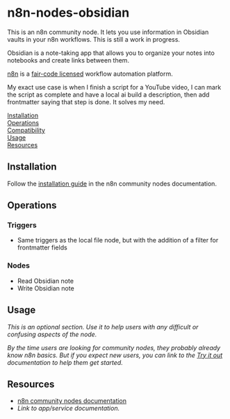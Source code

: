 # n8n-nodes-obsidian

This is an n8n community node. It lets you use information in Obsidian vaults in your n8n workflows. This is still a work in progress. 

Obsidian is a note-taking app that allows you to organize your notes into notebooks and create links between them. 

[n8n](https://n8n.io/) is a [fair-code licensed](https://docs.n8n.io/reference/license/) workflow automation platform.

My exact use case is when I finish a script for a YouTube video, I can mark the script as complete and have a local ai build a description, then add frontmatter saying that step is done. It solves my need.

[Installation](#installation)  
[Operations](#operations)  
[Compatibility](#compatibility)  
[Usage](#usage)  <!-- delete if not using this section -->  
[Resources](#resources)  

## Installation

Follow the [installation guide](https://docs.n8n.io/integrations/community-nodes/installation/) in the n8n community nodes documentation.

## Operations

### Triggers
- Same triggers as the local file node, but with the addition of a filter for frontmatter fields

### Nodes
- Read Obsidian note
- Write Obsidian note


## Usage

_This is an optional section. Use it to help users with any difficult or confusing aspects of the node._

_By the time users are looking for community nodes, they probably already know n8n basics. But if you expect new users, you can link to the [Try it out](https://docs.n8n.io/try-it-out/) documentation to help them get started._

## Resources

* [n8n community nodes documentation](https://docs.n8n.io/integrations/community-nodes/)
* _Link to app/service documentation._


